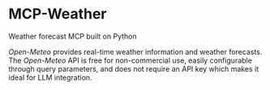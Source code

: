 # MCP-Weather
Weather forecast MCP built on Python

*Open-Meteo* provides real-time weather information and weather forecasts. The *Open-Meteo* API is free for non-commercial use, easily configurable through query parameters, and does not require an API key which makes it ideal for LLM integration.